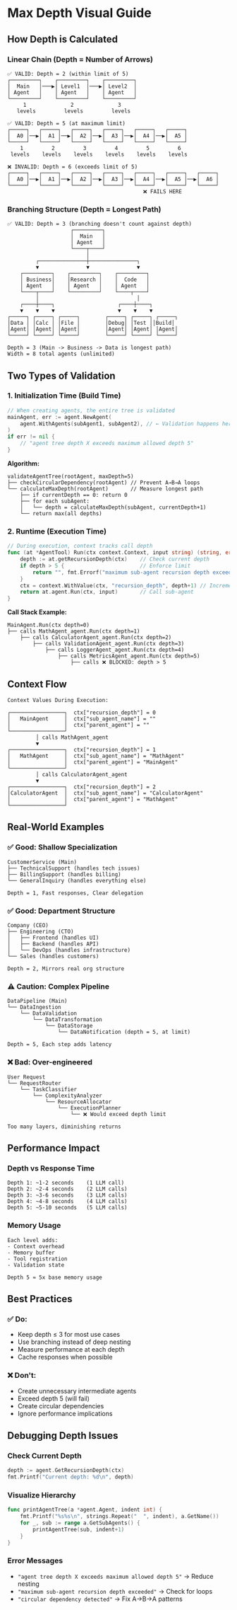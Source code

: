 # Max Depth Visual Guide

## How Depth is Calculated

### Linear Chain (Depth = Number of Arrows)

```
✅ VALID: Depth = 2 (within limit of 5)
┌─────────┐    ┌─────────┐    ┌─────────┐
│  Main   │───▶│ Level1  │───▶│ Level2  │
│ Agent   │    │ Agent   │    │ Agent   │
└─────────┘    └─────────┘    └─────────┘
     1              2              3
   levels         levels         levels
```

```
✅ VALID: Depth = 5 (at maximum limit)
┌─────┐   ┌─────┐   ┌─────┐   ┌─────┐   ┌─────┐   ┌─────┐
│  A0 │──▶│  A1 │──▶│  A2 │──▶│  A3 │──▶│  A4 │──▶│  A5 │
└─────┘   └─────┘   └─────┘   └─────┘   └─────┘   └─────┘
    1         2         3         4         5         6
 levels    levels    levels    levels    levels    levels
```

```
❌ INVALID: Depth = 6 (exceeds limit of 5)
┌─────┐   ┌─────┐   ┌─────┐   ┌─────┐   ┌─────┐   ┌─────┐   ┌─────┐
│  A0 │──▶│  A1 │──▶│  A2 │──▶│  A3 │──▶│  A4 │──▶│  A5 │──▶│  A6 │
└─────┘   └─────┘   └─────┘   └─────┘   └─────┘   └─────┘   └─────┘
                                           ❌ FAILS HERE
```

### Branching Structure (Depth = Longest Path)

```
✅ VALID: Depth = 3 (branching doesn't count against depth)
                    ┌─────────┐
                    │  Main   │
                    │ Agent   │
                    └────┬────┘
                         │
         ┌───────────────┼───────────────┐
         ▼               ▼               ▼
    ┌─────────┐    ┌─────────┐    ┌─────────┐
    │ Business│    │Research │    │  Code   │
    │ Agent   │    │ Agent   │    │ Agent   │
    └────┬────┘    └─────────┘    └────┬────┘
         │                               │
    ┌────┼────┐                    ┌────┼────┐
    ▼    ▼    ▼                    ▼    ▼    ▼
┌─────┐ ┌─────┐ ┌─────┐        ┌─────┐ ┌─────┐ ┌─────┐
│Data │ │Calc │ │File │        │Debug│ │Test ││Build│
│Agent│ │Agent│ │Agent│        │Agent│ │Agent│ │Agent│
└─────┘ └─────┘ └─────┘        └─────┘ └─────┘ └─────┘

Depth = 3 (Main -> Business -> Data is longest path)
Width = 8 total agents (unlimited)
```

## Two Types of Validation

### 1. Initialization Time (Build Time)

```go
// When creating agents, the entire tree is validated
mainAgent, err := agent.NewAgent(
    agent.WithAgents(subAgent1, subAgent2), // ← Validation happens here
)
if err != nil {
    // "agent tree depth X exceeds maximum allowed depth 5"
}
```

**Algorithm:**
```
validateAgentTree(rootAgent, maxDepth=5)
├── checkCircularDependency(rootAgent) // Prevent A→B→A loops
└── calculateMaxDepth(rootAgent)       // Measure longest path
    ├── if currentDepth == 0: return 0
    ├── for each subAgent:
    │   └── depth = calculateMaxDepth(subAgent, currentDepth+1)
    └── return max(all depths)
```

### 2. Runtime (Execution Time)

```go
// During execution, context tracks call depth
func (at *AgentTool) Run(ctx context.Context, input string) (string, error) {
    depth := at.getRecursionDepth(ctx)    // Check current depth
    if depth > 5 {                        // Enforce limit
        return "", fmt.Errorf("maximum sub-agent recursion depth exceeded")
    }
    ctx = context.WithValue(ctx, "recursion_depth", depth+1) // Increment
    return at.agent.Run(ctx, input)       // Call sub-agent
}
```

**Call Stack Example:**
```
MainAgent.Run(ctx depth=0)
├── calls MathAgent_agent.Run(ctx depth=1)
    ├── calls CalculatorAgent_agent.Run(ctx depth=2)
        ├── calls ValidationAgent_agent.Run(ctx depth=3)
            ├── calls LoggerAgent_agent.Run(ctx depth=4)
                ├── calls MetricsAgent_agent.Run(ctx depth=5)
                    ├── calls ❌ BLOCKED: depth > 5
```

## Context Flow

```
Context Values During Execution:

┌─────────────────┐  ctx["recursion_depth"] = 0
│   MainAgent     │  ctx["sub_agent_name"] = ""
│                 │  ctx["parent_agent"] = ""
└─────────────────┘
         │ calls MathAgent_agent
         ▼
┌─────────────────┐  ctx["recursion_depth"] = 1
│   MathAgent     │  ctx["sub_agent_name"] = "MathAgent"
│                 │  ctx["parent_agent"] = "MainAgent"
└─────────────────┘
         │ calls CalculatorAgent_agent
         ▼
┌─────────────────┐  ctx["recursion_depth"] = 2
│CalculatorAgent  │  ctx["sub_agent_name"] = "CalculatorAgent"
│                 │  ctx["parent_agent"] = "MathAgent"
└─────────────────┘
```

## Real-World Examples

### ✅ Good: Shallow Specialization
```
CustomerService (Main)
├── TechnicalSupport (handles tech issues)
├── BillingSupport (handles billing)
└── GeneralInquiry (handles everything else)

Depth = 1, Fast responses, Clear delegation
```

### ✅ Good: Department Structure
```
Company (CEO)
├── Engineering (CTO)
│   ├── Frontend (handles UI)
│   ├── Backend (handles API)
│   └── DevOps (handles infrastructure)
└── Sales (handles customers)

Depth = 2, Mirrors real org structure
```

### ⚠️ Caution: Complex Pipeline
```
DataPipeline (Main)
└── DataIngestion
    └── DataValidation
        └── DataTransformation
            └── DataStorage
                └── DataNotification (depth = 5, at limit)

Depth = 5, Each step adds latency
```

### ❌ Bad: Over-engineered
```
User Request
└── RequestRouter
    └── TaskClassifier
        └── ComplexityAnalyzer
            └── ResourceAllocator
                └── ExecutionPlanner
                    └── ❌ Would exceed depth limit

Too many layers, diminishing returns
```

## Performance Impact

### Depth vs Response Time
```
Depth 1: ~1-2 seconds    (1 LLM call)
Depth 2: ~2-4 seconds    (2 LLM calls)
Depth 3: ~3-6 seconds    (3 LLM calls)
Depth 4: ~4-8 seconds    (4 LLM calls)
Depth 5: ~5-10 seconds   (5 LLM calls)
```

### Memory Usage
```
Each level adds:
- Context overhead
- Memory buffer
- Tool registration
- Validation state

Depth 5 ≈ 5x base memory usage
```

## Best Practices

### ✅ Do:
- Keep depth ≤ 3 for most use cases
- Use branching instead of deep nesting
- Measure performance at each depth
- Cache responses when possible

### ❌ Don't:
- Create unnecessary intermediate agents
- Exceed depth 5 (will fail)
- Create circular dependencies
- Ignore performance implications

## Debugging Depth Issues

### Check Current Depth
```go
depth := agent.GetRecursionDepth(ctx)
fmt.Printf("Current depth: %d\n", depth)
```

### Visualize Hierarchy
```go
func printAgentTree(a *agent.Agent, indent int) {
    fmt.Printf("%s%s\n", strings.Repeat("  ", indent), a.GetName())
    for _, sub := range a.GetSubAgents() {
        printAgentTree(sub, indent+1)
    }
}
```

### Error Messages
- `"agent tree depth X exceeds maximum allowed depth 5"` → Reduce nesting
- `"maximum sub-agent recursion depth exceeded"` → Check for loops
- `"circular dependency detected"` → Fix A→B→A patterns

